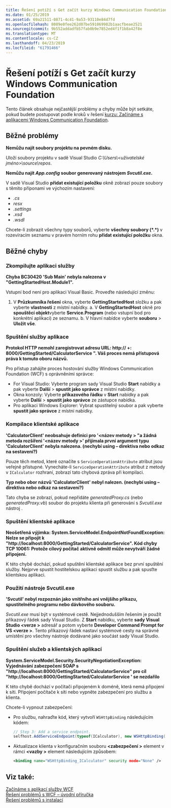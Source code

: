 ```yaml
---
title: Řešení potíží s Get začít kurzy Windows Communication Foundation
ms.date: 01/25/2019
ms.assetid: 69a21511-0871-4c41-9a53-93110e84d7fd
ms.openlocfilehash: 8089e0fee262d07be591069982b1aacfbeae2521
ms.sourcegitcommit: 9b552addadfb57fab0b9e7852ed4f1f1b8a42f8e
ms.translationtype: MT
ms.contentlocale: cs-CZ
ms.lasthandoff: 04/23/2019
ms.locfileid: "61791466"
---
```

# <a name="troubleshoot-the-get-started-with-windows-communication-foundation-tutorials"></a>Řešení potíží s Get začít kurzy Windows Communication Foundation

Tento článek obsahuje nejčastější problémy a chyby může být setkáte, pokud budete postupovat podle kroků v řešení [kurzu: Začínáme s aplikacemi Windows Communication Foundation](getting-started-tutorial.md). 
  
## <a name="common-problems"></a>Běžné problémy

**Nemůžu najít soubory projektu na pevném disku.**

 Uloží soubory projektu v sadě Visual Studio *C:\Users\\&lt;uživatelské jméno&gt;\source\repos*.  

**Nemůžu najít *App.config* soubor generovaný nástrojem *Svcutil.exe*.**

 V sadě Visual Studio **přidat existující položku** okně zobrazí pouze soubory s těmito příponami ve výchozím nastavení: 
- *.cs* 
- *resx* 
- *.settings*
- *.xsd* 
- *.wsdl*

Chcete-li zobrazit všechny typy souborů, vyberte **všechny soubory (\*.\*)**  v rozevíracím seznamu v pravém horním rohu **přidat existující položku** okna.  
  
## <a name="common-errors"></a>Běžné chyby

### <a name="compile-the-service-application"></a>Zkompilujte aplikaci služby 

**Chyba BC30420 'Sub Main' nebyla nalezena v "GettingStartedHost.Module1".**

Vstupní bod není pro aplikaci Visual Basic. Proveďte následující změnu:

   1. V **Průzkumníka řešení** okna, vyberte **GettingStartedHost** složku a pak vyberte **vlastnosti** z místní nabídky.
    a. V **GettingStartedHost** okně pro **spouštěcí objekt**vyberte **Service.Program** (nebo vstupní bod pro konkrétní aplikaci) ze seznamu. 
    b. V hlavní nabídce vyberte **souboru** > **Uložit vše**.

### <a name="run-the-service-application"></a>Spuštění služby aplikace 

**Protokol HTTP nemohl zaregistrovat adresu URL: http:\// +: 8000/GettingStarted/CalculatorService ". Váš proces nemá přístupová práva k tomuto oboru názvů.** 

 Pro přístup zahájíte proces hostování služby Windows Communication Foundation (WCF) s oprávněními správce:
- For Visual Studio: Vyberte program sady Visual Studio **Start** nabídky a pak vyberte **Další** > **spustit jako správce** z místní nabídky.
- Okna konzoly: Vyberte **příkazového řádku** v **Start** nabídky a pak vyberte **Další** > **spustit jako správce** ze zástupce nabídka.
- Pro aplikaci Windows Explorer: Vybrat spustitelný soubor a pak vyberte **spustit jako správce** z místní nabídky.

### <a name="compile-the-client-application"></a>Kompilace klientské aplikace

**'CalculatorClient' neobsahuje definici pro '\<název metody > "a žádná metoda rozšíření '\<název metody >' přijímala první argument typu 'CalculatorClient' nebyla nalezena. (nechybí using – direktiva nebo odkaz na sestavení?)**  

Pouze těch metod, které označíte s `ServiceOperationAttribute` atribut jsou veřejně přístupné. Vynecháte-li `ServiceOperationAttribute` atribut z metody v `ICalculator` rozhraní, zobrazí tato chybová zpráva při kompilaci.  

**Typ nebo obor názvů 'CalculatorClient' nebyl nalezen. (nechybí using – direktiva nebo odkaz na sestavení?)**

 Tato chyba se zobrazí, pokud nepřidáte *generatedProxy.cs* (nebo *generatedProxy.vb*) soubor do projektu klienta při generování s *Svcutil.exe* nástroj .  

### <a name="run-the-client-application"></a>Spuštění klientské aplikace

**Neošetřená výjimka: System.ServiceModel.EndpointNotFoundException: Nelze se připojit k "http:\//localhost:8000/GettingStarted/CalculatorService". Kód chyby TCP 10061: Protože cílový počítač aktivně odmítl může nevytváří žádné připojení.**

K této chybě dochází, pokud spuštění klientské aplikace bez první spuštění služby. Nejprve spustit hostitelskou aplikaci spustit službu a pak spusťte klientskou aplikaci.

### <a name="use-the-svcutilexe-tool"></a>Použití nástroje Svcutil.exe
   
**'Svcutil' nebyl rozpoznán jako vnitřního ani vnějšího příkazu, spustitelného programu nebo dávkového souboru.**

 *Svcutil.exe* musí být v systémové cestě. Nejjednodušším řešením je použít příkazový řádek sady Visual Studio. Z **Start** nabídku, vyberte **sady Visual Studio \<verze >** adresář a potom vyberte **Developer Command Prompt for VS \<verze >**. Tento příkazový řádek nastaví systémové cesty na správné umístění pro všechny nástroje dodávané jako součást sady Visual Studio.  
  
### <a name="run-the-service-and-client-applications"></a>Spuštění služeb a klientských aplikací

**System.ServiceModel.Security.SecurityNegotiationException: Vyjednávání zabezpečení SOAP s "http:\//localhost:8000/GettingStarted/CalculatorService" pro cíl "http:\//localhost:8000/GettingStarted/CalculatorService ' se nezdařilo**  

K této chybě dochází v počítači připojeném k doméně, která nemá připojení k síti. Připojení počítače k síti nebo vypněte zabezpečení pro službu a klienta. 

Chcete-li vypnout zabezpečení:

- Pro službu, nahraďte kód, který vytvoří `WSHttpBinding` následujícím kódem:  
  
    ```csharp
    // Step 3: Add a service endpoint.
    selfhost.AddServiceEndpoint(typeof(ICalculator), new WSHttpBinding(SecurityMode.None), "CalculatorService");  
    ```

- Aktualizace klienta v konfiguračním souboru  **\<zabezpečení >** element v rámci  **\<vazby >** element následujícím způsobem:  
  
    ```xml
    <binding name="WSHttpBinding_ICalculator" security mode="None" />
    ```  

## <a name="see-also"></a>Viz také:  
 [Začínáme s aplikací služby WCF](getting-started-tutorial.md)  
 [Řešení problémů s WCF – úvodní příručka](wcf-troubleshooting-quickstart.md)  
 [Řešení problémů s instalací](troubleshooting-setup-issues.md)
